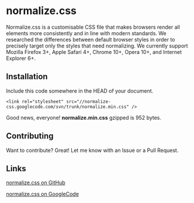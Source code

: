 normalize.css
=============

Normalize.css is a customisable CSS file that makes browsers render all elements more consistently and in line with modern standards. We researched the differences between default browser styles in order to precisely target only the styles that need normalizing.  We currently support Mozilla Firefox 3+, Apple Safari 4+, Chrome 10+, Opera 10+, and Internet Explorer 6+.

Installation
-----------

Include this code somewhere in the HEAD of your document.

    <link rel="stylesheet" src="//normalize-css.googlecode.com/svn/trunk/normalize.min.css" />

Good news, everyone! **normalize.min.css** gzipped is 952 bytes.

Contributing
------------

Want to contribute? Great! Let me know with an Issue or a Pull Request.

Links
------------

[normalize.css on GitHub](https://github.com/jonathantneal/normalize.css)

[normalize.css on GoogleCode](https://normalize-css.googlecode.com/)